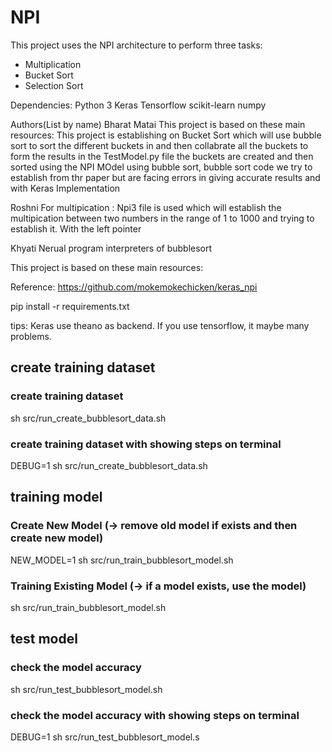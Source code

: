# NPI

This project uses the NPI architecture to perform three tasks:
- Multiplication
- Bucket Sort 
- Selection Sort

Dependencies:
Python 3
Keras
Tensorflow
scikit-learn
numpy

Authors(List by name)
Bharat Matai
This project is based on these main resources: This project is establishing on Bucket Sort which will use bubble sort to sort the different buckets in and then collabrate all the buckets to form the results in the TestModel.py file the buckets are created and then sorted using the NPI MOdel using bubble sort, bubble sort code we try to establish from thr paper but are facing errors in giving accurate results and with Keras Implementation

Roshni For multipication : Npi3 file is used which will establish the multipication between two numbers in the range of 1 to 1000 and trying to establish it. With the left pointer

Khyati Nerual program interpreters of bubblesort

This project is based on these main resources:

Reference: https://github.com/mokemokechicken/keras_npi

pip install -r requirements.txt

tips: Keras use theano as backend. If you use tensorflow, it maybe many problems.

create training dataset
-----------------------
### create training dataset
sh src/run_create_bubblesort_data.sh


### create training dataset with showing steps on terminal
DEBUG=1 sh src/run_create_bubblesort_data.sh


training model
------------------
### Create New Model (-> remove old model if exists and then create new model)
NEW_MODEL=1 sh src/run_train_bubblesort_model.sh


### Training Existing Model (-> if a model exists, use the model)
sh src/run_train_bubblesort_model.sh


test model
----------
### check the model accuracy
sh src/run_test_bubblesort_model.sh

### check the model accuracy with showing steps on terminal
DEBUG=1 sh src/run_test_bubblesort_model.s
